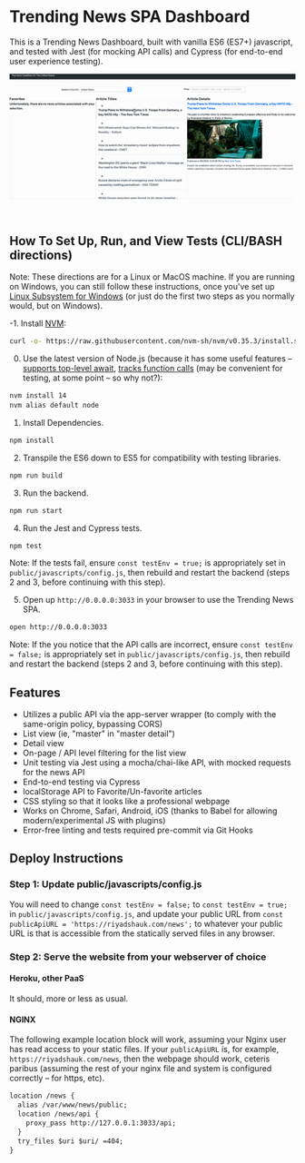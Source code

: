 # Trending News SPA Dashboard

This is a Trending News Dashboard, built with vanilla ES6 (ES7+) javascript, and tested with Jest (for mocking API calls) and Cypress (for end-to-end user experience testing).

![Demo](demo.gif)

## How To Set Up, Run, and View Tests (CLI/BASH directions)

Note: These directions are for a Linux or MacOS machine. If you are running on
Windows, you can still follow these instructions, once you've set up [Linux Subsystem for Windows](https://www.howtogeek.com/249966/how-to-install-and-use-the-linux-bash-shell-on-windows-10/) (or just do the first two steps as you normally would, but on Windows).

-1. Install [NVM](https://github.com/nvm-sh/nvm#about):

```bash
curl -o- https://raw.githubusercontent.com/nvm-sh/nvm/v0.35.3/install.sh | bash
```

0. Use the latest version of Node.js (because it has some useful features – [supports top-level await](https://github.com/nodejs/node/blob/master/doc/changelogs/CHANGELOG_V14.md#support-for-top-level-await), [tracks function calls](https://github.com/nodejs/node/blob/master/doc/changelogs/CHANGELOG_V14.md#track-function-calls-with-assertcalltracker-experimental) (may be convenient for testing, at some point –  so why not?):

```bash
nvm install 14
nvm alias default node
```

1. Install Dependencies.

```bash
npm install
```

2. Transpile the ES6 down to ES5 for compatibility with testing libraries.

```bash
npm run build
```

3. Run the backend.

```bash
npm run start
```

4. Run the Jest and Cypress tests.

```bash
npm test
```

Note: If the tests fail, ensure `const testEnv = true;` is appropriately set in `public/javascripts/config.js`, then rebuild and restart the backend (steps 2 and 3, before continuing with this step).

5. Open up `http://0.0.0.0:3033` in your browser to use the Trending News SPA.

```bash
open http://0.0.0.0:3033
```

Note: If the you notice that the API calls are incorrect, ensure `const testEnv = false;` is appropriately set in `public/javascripts/config.js`, then rebuild and restart the backend (steps 2 and 3, before continuing with this step).

## Features

- Utilizes a public API via the app-server wrapper (to comply with the same-origin policy, bypassing CORS)
- List view (ie, "master" in "master detail")
- Detail view
- On-page / API level filtering for the list view
- Unit testing via Jest using a mocha/chai-like API, with mocked requests for the news API
- End-to-end testing via Cypress
- localStorage API to Favorite/Un-favorite articles
- CSS styling so that it looks like a professional webpage
- Works on Chrome, Safari, Android, iOS (thanks to Babel for allowing modern/experimental JS with plugins)
- Error-free linting and tests required pre-commit via Git Hooks

## Deploy Instructions

### Step 1: Update public/javascripts/config.js

You will need to change `const testEnv = false;` to `const testEnv = true;` in `public/javascripts/config.js`, and update your public URL from `const publicApiURL = 'https://riyadshauk.com/news';` to whatever your public URL is that is accessible from the statically served files in any browser.

### Step 2: Serve the website from your webserver of choice

#### Heroku, other PaaS

It should, more or less as usual.

#### NGINX

The following example location block will work, assuming your Nginx user has read access to your static files. If your `publicApiURL` is, for example, `https://riyadshauk.com/news`, then the webpage should work, ceteris paribus (assuming the rest of your nginx file and system is configured correctly – for https, etc).

```nginx
location /news {
  alias /var/www/news/public;
  location /news/api {
    proxy_pass http://127.0.0.1:3033/api;
  }
  try_files $uri $uri/ =404;
}
```

